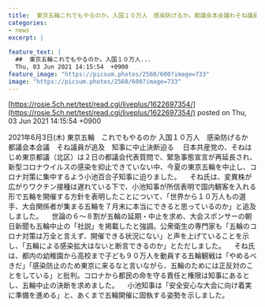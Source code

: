 ```yaml
---
title:  東京五輪これでもやるのか。入国１０万人　感染防げるか。都議会本会議わそね議員が追及 
categories:
- news
excerpt: |
  
feature_text: |
  ##  東京五輪これでもやるのか。入国１０万人...
  Thu, 03 Jun 2021 14:15:54  +0900
feature_image: "https://picsum.photos/2560/600?image=733"
image: "https://picsum.photos/2560/600?image=733"
---
```


[https://rosie.5ch.net/test/read.cgi/liveplus/1622697354/](https://rosie.5ch.net/test/read.cgi/liveplus/1622697354/)
posted on Thu, 03 Jun 2021 14:15:54  +0900

<!--more-->

2021年6月3日(木) 東京五輪　これでもやるのか 入国１０万人　感染防げるか 都議会本会議　そね議員が追及　知事に中止決断迫る 　日本共産党の、そねはじめ東京都議（北区）は２日の都議会代表質問で、緊急事態宣言が再延長され、新型コロナウイルスの感染を抑止できていない中、今夏の東京五輪を中止し、コロナ対策に集中するよう小池百合子知事に迫りました。 　そね氏は、変異株が広がりワクチン接種は遅れている下で、小池知事が所信表明で国内観客を入れる形で五輪を開催する方針を表明したことについて、「世界から１０万人もの選手、大会関係者が集まる五輪を７月末に本当にできると思っているのか」と追及しました。 　世論の６〜８割が五輪の延期・中止を求め、大会スポンサーの朝日新聞も五輪中止の「社説」を掲載したと強調。公衆衛生の専門家も「五輪のコロナ対策は万全と言えず、開催できる状況にない」と声を上げていることを示し、「五輪による感染拡大はないと断言できるのか」とただしました。 　そね氏は、都内の幼稚園から高校まで子ども９０万人を動員する五輪観戦は「やめるべきだ」「感染防止のため東京に来るなと言いながら、五輪のためには正反対のことをしている」と批判。コロナから都民の命を守る責任と権限は知事にあるとし、五輪中止の決断を求めました。 　小池知事は「安全安心な大会に向け着実に準備を進める」と、あくまで五輪開催に固執する姿勢を示しました。
